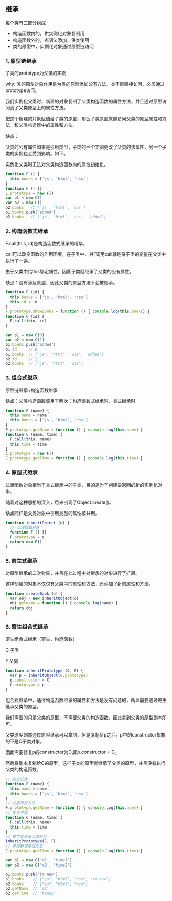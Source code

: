 ## 继承

每个类有三部分组成

- 构造函数内的，供实例化对象复制用
- 构造函数外的，点语法添加，供类使用
- 类的原型中，实例化对象通过原型链访问

### 1. 原型链继承

子类的prototype为父类的实例

 why: 类的原型对象作用是为类的原型添加公有方法，类不能直接访问，必须通过prototype访问。

我们实例化父类时，新建的对象复制了父类构造函数的属性方法，并且通过原型访问到了父类原型上的属性方法。

把这个新建的对象赋值给子类的原型，那么子类原型就能访问父类的原型属性和方法，和父类构造器中的属性和方法。

缺点：

父类的公有属性如果是引用类型，子类的一个实例更改了父类的该属性，另一个子类的实例也会受到影响。如下。

实例化父类时无法对父类构造函数内的属性初始化。

```js
function F () {
  this.books = ['js', 'html', 'css']
}
function C () {}
C.prototype = new F()
var o1 = new C()
var o2 = new C()
o2.books   // ['js', 'html', 'css']
o1.books.push('added')
o2.books   // ['js', 'html', 'css', 'added']
```

### 2. 构造函数式继承 

F.call(this, id)是构造函数式继承的精华。

call可以改变函数的作用环境，在子类中，对F调用call就是将子类的变量在父类中执行了一遍。

由于父类中给this绑定属性，因此子类就继承了父类的公有属性。

缺点：没有涉及原型，因此父类的原型方法不会被继承。

```js
function F (id) {
  this.books = ['js', 'html', 'css']
  this.id = id
}
F.prototype.showBooks = function () { console.log(this.books) }
function C (id) {
  F.call(this, id)
}

var o1 = new C(0)
var o2 = new C(1)
o1.books.push('added')
o1.id     // 0
o1.books  // ['js', 'html', 'css', 'added']
o2.id     // 1
o2.books  // ['js', 'html', 'css']
```

### 3. 组合式继承 

原型链继承+构造函数继承

缺点：父类构造函数调用了两次：构造函数式继承时、类式继承时

```js
function F (name) {
  this.name = name
  this.books = ['js', 'html', 'css']
}
F.prototype.getName = function () { console.log(this.name) }
function C (name, time) {
  F.call(this, name)
  this.time = time
}
C.prototype = new F()
C.prototype.getTime = function () { console.log(this.time) }
```

### 4. 原型式继承 

过渡函数对象相当于类式继承中的子类，目的是为了创建要返回的新的实例化对象。

随着对这种思想的深入，后来出现了Object.create()。

缺点同样是父类对象中引用类型的属性被共用。

```js
function inheritObject (o) {
  // 过渡函数对象
  function F () {}
  F.prototype = o
  return new F()
}
```

### 5. 寄生式继承

对原型继承的二次封装，并且在此过程中对继承的对象进行了扩展。

这样创建的对象不仅仅有父类中的属性和方法，还添加了新的属性和方法。

```js
function createBook (o) {
  var obj = new inheritObject(o)
  obj.getName = function () { console.log(name) }
  return obj
}
```

### 6. 寄生组合式继承

寄生组合式继承（寄生、构造函数）

C 子类

F 父类

```js
function inheritPrototype (C, F) {
  var p = inheritObject(F.prototype)
  p.constructor = C
  C.prototype = p
}
```

组合式继承中，通过构造函数继承的属性和方法是没有问题的，所以需要通过寄生继承父类的原型。

我们需要的只是父类的原型，不需要父类的构造函数，因此拿到父类的原型副本即可。

父类原型副本通过原型继承可以拿到，但是复制给p之后，p中的constructor指向的不是C子类对象。

因此需要修复p的constructor为C,即p.constructor = C。

然后将副本复制给C的原型，这样子类的原型就继承了父类的原型，并且没有执行父类的构造函数。

```js
// 定义父类
function F (name) {
  this.name = name
  this.books = ['js', 'html', 'css']
}
// 父类原型方法
F.prototype.getName = function () { console.log(this.naem) }
// 定义子类
function C (name, time) {
  F.call(this, name)
  this.time = time
}
// 寄生式继承父类原型
inheritPrototype(C, F)
// 子类新增原型方法
C.prototype.getTime = function () { console.log(this.time) }

var o1 = new C('o1', 'time1')
var o2 = new C('o2', 'time2')

o1.books.push('im new')
o1.books    // ["js", "html", "css", "im new"]
o2.books    // ["js", "html", "css"]
o2.getName  // 'o2'
o2.getTime  // 'time2'
```


